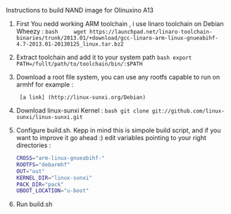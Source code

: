 Instructions to build NAND image for Olinuxino A13

1. First You nedd working ARM  toolchain , i use linaro toolchain on Debian Wheezy :
        ```bash    
        wget https://launchpad.net/linaro-toolchain-binaries/trunk/2013.01/+download/gcc-linaro-arm-linux-gnueabihf-4.7-2013.01-20130125_linux.tar.bz2
        ```
2. Extract toolchain and add it to your system path 
        ```bash
        export PATH=/fullt/path/to/toolchain/bin/:$PATH
        ```
3. Download a root file system, you can use any rootfs capable to run on armhf for example : 

        [a link] (http://linux-sunxi.org/Debian) 

4. Download linux-sunxi Kernel :
        ```bash
        git clone git://github.com/linux-sunxi/linux-sunxi.git
        ```
5. Configure build.sh. Kepp in mind this is simpole build script, and if you want to improve it go ahead :) 
  edit variables pointing to your right directories :
    ```bash
    CROSS="arm-linux-gnueabihf-"
    ROOTFS="debarmhf"
    OUT="out"
    KERNEL_DIR="linux-sunxi"
    PACK_DIR="pack"
    UBOOT_LOCATION="u-boot"
    ```
6. Run build.sh
